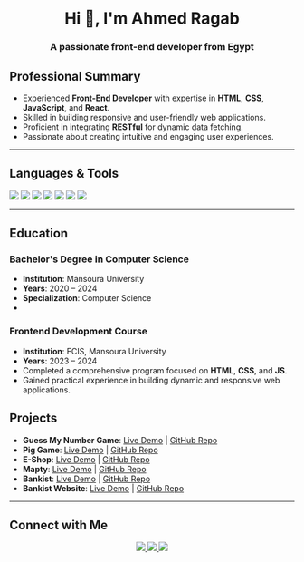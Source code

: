 <h1 align="center">Hi 👋, I'm Ahmed Ragab</h1>
<h3 align="center">A passionate front-end developer from Egypt</h3>

## **Professional Summary**
- Experienced **Front-End Developer** with expertise in **HTML**, **CSS**, **JavaScript**, and **React**.
- Skilled in building responsive and user-friendly web applications.
- Proficient in integrating **RESTful** for dynamic data fetching.
- Passionate about creating intuitive and engaging user experiences.

---

## **Languages & Tools**
<div>
  <img src="https://img.shields.io/badge/html5-%23E34F26.svg?style=for-the-badge&logo=html5&logoColor=white" />
  <img src="https://img.shields.io/badge/css3-%231572B6.svg?style=for-the-badge&logo=css3&logoColor=white" />
  <img src="https://img.shields.io/badge/javascript-%23323330.svg?style=for-the-badge&logo=javascript&logoColor=%23F7DF1E" />
  <img src="https://img.shields.io/badge/react-%2320232a.svg?style=for-the-badge&logo=react&logoColor=%2361DAFB" />
  <img src="https://img.shields.io/badge/bootstrap-%23563D7C.svg?style=for-the-badge&logo=bootstrap&logoColor=white" />
  <img src="https://img.shields.io/badge/git-%23F05033.svg?style=for-the-badge&logo=git&logoColor=white" />
  <img src="https://img.shields.io/badge/github-%23181717.svg?style=for-the-badge&logo=github&logoColor=white" />
</div>

---

## **Education**

### **Bachelor's Degree in Computer Science**
- **Institution**: Mansoura University  
- **Years**: 2020 – 2024  
- **Specialization**: Computer Science
- 
### **Frontend Development Course**
- **Institution**: FCIS, Mansoura University  
- **Years**: 2023 – 2024  
- Completed a comprehensive program focused on **HTML**, **CSS**, and **JS**.  
- Gained practical experience in building dynamic and responsive web applications.


## **Projects**
- **Guess My Number Game**: [Live Demo](#) | [GitHub Repo](#)
- **Pig Game**: [Live Demo](#) | [GitHub Repo](#)
- **E-Shop**: [Live Demo](#) | [GitHub Repo](#)
- **Mapty**: [Live Demo](#) | [GitHub Repo](#)
- **Bankist**: [Live Demo](#) | [GitHub Repo](#)
- **Bankist Website**: [Live Demo](#) | [GitHub Repo](#)

---

## **Connect with Me**
<div align="center">
  <a href="https://www.linkedin.com/in/ahmed-ragab-144a23320?utm_source=share&utm_campaign=share_via&utm_content=profile&utm_medium=ios_app" target="_blank">
    <img src="https://img.shields.io/badge/LinkedIn-0077B5?style=for-the-badge&logo=linkedin&logoColor=white" />
  </a>
  <a href="mailto:ah.ragab19@gmail.com" target="_blank">
    <img src="https://img.shields.io/badge/Gmail-D14836?style=for-the-badge&logo=gmail&logoColor=white" />
  </a>
  <a href="https://wa.me/201014228446" target="_blank">
    <img src="https://img.shields.io/badge/WhatsApp-25D366?style=for-the-badge&logo=whatsapp&logoColor=white" />
  </a>
</div>
